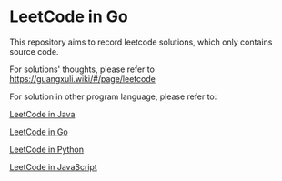 # LeetCode in Go

This repository aims to record leetcode solutions, which only contains source code. 

For solutions' thoughts, please refer to https://guangxuli.wiki/#/page/leetcode

For solution in other program language, please refer to:

[LeetCode in Java](https://github.com/guangxu-li/leetcode-in-java)  

[LeetCode in Go](https://github.com/guangxu-li/leetcode-in-go)  

[LeetCode in Python](https://github.com/guangxu-li/leetcode-in-python)

[LeetCode in JavaScript](https://github.com/guangxu-li/leetcode-in-javascript)
